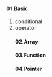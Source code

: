
<h4>01.Basic</h4>
<ol>

<li>conditional </li>
<li>operator</li>
<h4>02.Array </h4>
<h4>03.Function</h4>
<h4>04.Pointer</h4>

  





</ol>
  
